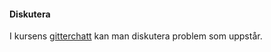 #### Diskutera

I kursens [gitterchatt](https://gitter.im/dbwebb-se/design) kan man diskutera problem som uppstår.

